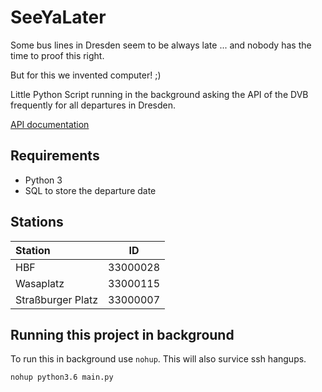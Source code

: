 # SeeYaLater

Some bus lines in Dresden seem to be always late ...
and nobody has the time to proof this right.

But for this we invented computer! ;)

Little Python Script running in the background asking the API of the DVB 
frequently for all departures in Dresden.

[API documentation](https://github.com/kiliankoe/vvo/blob/master/documentation/webapi.md)

## Requirements

- Python 3
- SQL to store the departure date

## Stations 

| Station | ID |
| :-------- | ---- |
| HBF | 33000028 |
| Wasaplatz | 33000115 |
| Straßburger Platz | 33000007 |

## Running this project in background

To run this in background use `nohup`. This will also survice ssh hangups.

```
nohup python3.6 main.py
```
